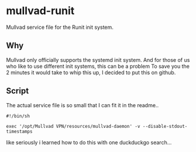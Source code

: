 # mullvad-runit
Mullvad service file for the Runit init system.
## Why
Mullvad only officially supports the systemd init system. And for those of us who like to use different init systems, this can be a problem
To save you the 2 minutes it would take to whip this up, I decided to put this on github.

## Script
The actual service file is so small that I can fit it in the readme..

```
#!/bin/sh

exec '/opt/Mullvad VPN/resources/mullvad-daemon' -v --disable-stdout-timestamps
```

like seriously i learned how to do this with one duckduckgo search...
